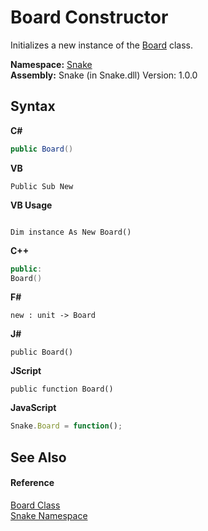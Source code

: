 # Board Constructor 
 

Initializes a new instance of the <a href="T_Snake_Board">Board</a> class.

**Namespace:**&nbsp;<a href="N_Snake">Snake</a><br />**Assembly:**&nbsp;Snake (in Snake.dll) Version: 1.0.0

## Syntax

**C#**<br />
``` C#
public Board()
```

**VB**<br />
``` VB
Public Sub New
```

**VB Usage**<br />
``` VB Usage

Dim instance As New Board()
```

**C++**<br />
``` C++
public:
Board()
```

**F#**<br />
``` F#
new : unit -> Board
```

**J#**<br />
``` J#
public Board()
```

**JScript**<br />
``` JScript
public function Board()
```

**JavaScript**<br />
``` JavaScript
Snake.Board = function();
```


## See Also


#### Reference
<a href="T_Snake_Board">Board Class</a><br /><a href="N_Snake">Snake Namespace</a><br />
